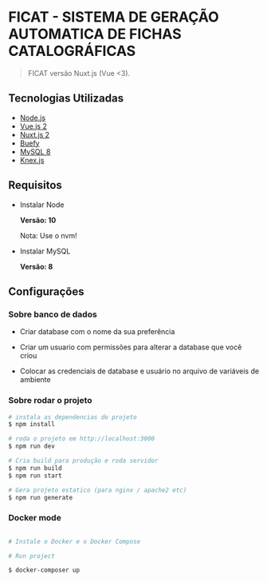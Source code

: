 # FICAT - SISTEMA DE GERAÇÃO AUTOMATICA DE FICHAS CATALOGRÁFICAS

> FICAT versão Nuxt.js (Vue <3).

## Tecnologias Utilizadas

- [Node.js](https://nodejs.org/en/)
- [Vue.js 2](https://v2.vuejs.org/)
- [Nuxt.js 2](https://nuxtjs.org/)
- [Buefy](https://buefy.org/)
- [MySQL 8](https://dev.mysql.com/doc/)
- [Knex.js](http://knexjs.org/)

## Requisitos

- Instalar Node

    **Versão: 10**

    Nota: Use o nvm!

- Instalar MySQL

    **Versão: 8**

## Configurações

### Sobre banco de dados

- Criar database com o nome da sua preferência

- Criar um usuario com permissões para alterar a database que você criou

- Colocar as credenciais de database e usuário no arquivo de variáveis de ambiente
  
### Sobre rodar o projeto

``` bash
# instala as dependencias do projeto
$ npm install

# roda o projeto em http://localhost:3000
$ npm run dev

# Cria build para produção e roda servidor
$ npm run build
$ npm run start

# Gera projeto estatico (para nginx / apache2 etc)
$ npm run generate

```
### Docker mode

``` bash

# Instale o Docker e o Docker Compose

# Run project

$ docker-composer up
